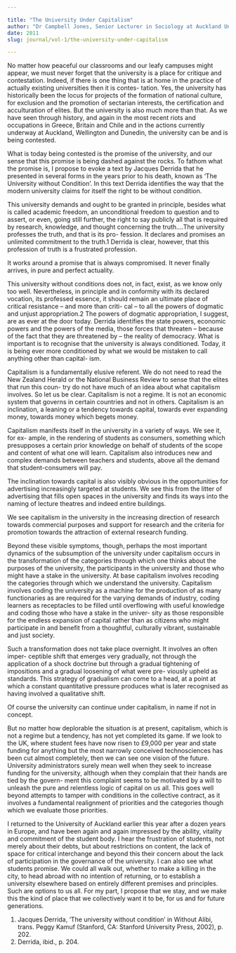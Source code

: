 ```yaml
---

title: "The University Under Capitalism"
author: "Dr Campbell Jones, Senior Lecturer in Sociology at Auckland University"
date: 2011
slug: journal/vol-1/the-university-under-capitalism

---
```


No matter how peaceful our classrooms and our leafy campuses might appear, we must never forget that the university is a place for critique and contestation. Indeed, if there is one thing that is at home in the practice of actually existing universities then it is contes- tation. Yes, the university has historically been the locus for projects of the formation of national culture, for exclusion and the promotion of sectarian interests, the certification and acculturation of elites. But the university is also much more than that. As we have seen through history, and again in the most recent riots and occupations in Greece, Britain and Chile and in the actions currently underway at Auckland, Wellington and Dunedin, the university can be and is being contested.

What is today being contested is the promise of the university, and our sense that this promise is being dashed against the rocks. To fathom what the promise is, I propose to evoke a text by Jacques Derrida that he presented in several forms in the years prior to his death, known as ‘The University without Condition’. In this text Derrida identifies the way that the modern university claims for itself the right to be without condition.

This university demands and ought to be granted in principle, besides what is called academic freedom, an unconditional freedom to question and to assert, or even, going still further, the right to say publicly all that is required by research, knowledge, and thought concerning the truth....The university professes the truth, and that is its pro- fession. It declares and promises an unlimited commitment to the truth.1
Derrida is clear, however, that this profession of truth is a frustrated profession.

It works around a promise that is always compromised. It never finally arrives, in pure and perfect actuality.

This university without conditions does not, in fact, exist, as we know only too well. Nevertheless, in principle and in conformity with its declared vocation, its professed essence, it should remain an ultimate place of critical resistance – and more than criti- cal – to all the powers of dogmatic and unjust appropriation.2
The powers of dogmatic appropriation, I suggest, are as ever at the door today. Derrida identifies the state powers, economic powers and the powers of the media, those forces that threaten – because of the fact that they are threatened by – the reality of democracy. What is important is to recognise that the university is always conditioned. Today, it is being ever more conditioned by what we would be mistaken to call anything other than capital- ism.

Capitalism is a fundamentally elusive referent. We do not need to read the New Zealand Herald or the National Business Review to sense that the elites that run this coun- try do not have much of an idea about what capitalism involves.
So let us be clear. Capitalism is not a regime. It is not an economic system that governs in certain countries and not in others. Capitalism is an inclination, a leaning or a tendency towards capital, towards ever expanding money, towards money which begets money.

Capitalism manifests itself in the university in a variety of ways. We see it, for ex- ample, in the rendering of students as consumers, something which presupposes a certain prior knowledge on behalf of students of the scope and content of what one will learn. Capitalism also introduces new and complex demands between teachers and students, above all the demand that student-consumers will pay.

The inclination towards capital is also visibly obvious in the opportunities for advertising increasingly targeted at students. We see this from the litter of advertising that fills open spaces in the university and finds its ways into the naming of lecture theatres and indeed entire buildings.

We see capitalism in the university in the increasing direction of research towards commercial purposes and support for research and the criteria for promotion towards the attraction of external research funding.

Beyond these visible symptoms, though, perhaps the most important dynamics
of the subsumption of the university under capitalism occurs in the transformation of the categories through which one thinks about the purposes of the university, the participants in the university and those who might have a stake in the university. At base capitalism involves recoding the categories through which we understand the university. Capitalism involves coding the university as a machine for the production of as many functionaries as are required for the varying demands of industry, coding learners as receptacles to be filled until overflowing with useful knowledge and coding those who have a stake in the univer- sity as those responsible for the endless expansion of capital rather than as citizens who might participate in and benefit from a thoughtful, culturally vibrant, sustainable and just society.

Such a transformation does not take place overnight. It involves an often imper- ceptible shift that emerges very gradually, not through the application of a shock doctrine but through a gradual tightening of impositions and a gradual loosening of what were pre- viously upheld as standards. This strategy of gradualism can come to a head, at a point at which a constant quantitative pressure produces what is later recognised as having involved a qualitative shift.

Of course the university can continue under capitalism, in name if not in concept.

But no matter how deplorable the situation is at present, capitalism, which is not a regime but a tendency, has not yet completed its game. If we look to the UK, where student fees have now risen to £9,000 per year and state funding for anything but the most narrowly conceived technosciences has been cut almost completely, then we can see one vision of the future. University administrators surely mean well when they seek to increase funding for the university, although when they complain that their hands are tied by the govern- ment this complaint seems to be motivated by a will to unleash the pure and relentless logic of capital on us all. This goes well beyond attempts to tamper with conditions in the collective contract, as it involves a fundamental realignment of priorities and the categories though which we evaluate those priorities.

I returned to the University of Auckland earlier this year after a dozen years in Europe, and have been again and again impressed by the ability, vitality and commitment of the student body. I hear the frustration of students, not merely about their debts, but about restrictions on content, the lack of space for critical interchange and beyond this their concern about the lack of participation in the governance of the university. I can also see what students promise. We could all walk out, whether to make a killing in the city, to head abroad with no intention of returning, or to establish a university elsewhere based on entirely different premises and principles. Such are options to us all. For my part, I propose that we stay, and we make this the kind of place that we collectively want it to be, for us and for future generations.

1. Jacques Derrida, ‘The university without condition’ in Without Alibi, trans. Peggy Kamuf (Stanford, CA: Stanford University Press, 2002), p. 202.
2. Derrida, ibid., p. 204.